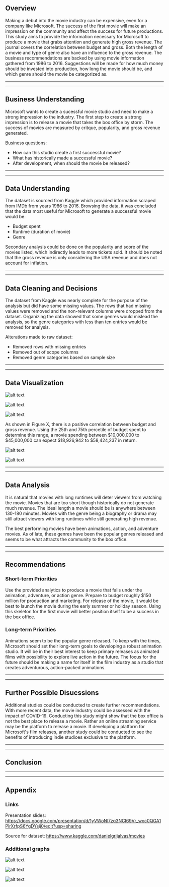 ## Overview

Making a debut into the movie industry can be expensive, even for a company like Microsoft. The success of the first movie will make an impression on the community and affect the success for future productions. This study aims to provide the information necessary for Microsoft to produce a movie that grabs attention and generate high gross revenue. The journal covers the correlation between budget and gross. Both the length of a movie and type of genre also have an influence to the gross revenue. The business recommendations are backed by using movie information gathered from 1986 to 2016. Suggestions will be made for how much money should be invested into production, how long the movie should be, and which genre should the movie be categorized as.

***
---

## Business Understanding

Microsoft wants to create a sucessful movie studio and need to make a strong impression to the industry. The first step to create a strong impression is to release a movie that takes the box office by storm. The success of movies are measured by critque, popularity, and gross revenue generated.

Business questions:

* How can this studio create a first successful movie?
* What has historically made a successful movie?
* After development, when should the movie be released?

***
---

## Data Understanding

The dataset is sourced from Kaggle which provided information scraped from IMDb from years 1986 to 2016. Browsing the data, it was concluded that the data most useful for Microsoft to generate a successful movie would be: 
* Budget spent
* Runtime (duration of movie)
* Genre

Secondary analysis could be done on the popularity and score of the movies listed, which indirectly leads to more tickets sold. It should be noted that the gross revenue is only considering the USA revenue and does not account for inflation.

***
---

## Data Cleaning and Decisions

The dataset from Kaggle was nearly complete for the purpose of the analysis but did have some missing values. The rows that had missing values were removed and the non-relevant columns were dropped from the dataset. Organizing the data showed that some genres would mislead the analysis, so the genre categories with less than ten entries would be removed for analysis.

Alterations made to raw dataset:
* Removed rows with missing entries
* Removed out of scope columns
* Removed genre categories based on sample size

***
---

## Data Visualization

![alt text](graphs/Gross_by_Genre2.png)

![alt text](graphs/Gross_by_Genre2.png)

![alt text](graphs/ProdBudg_Gross.png)

As shown in Figure X, there is a positive correlation between budget and gross revenue. Using the 25th and 75th percetile of budget spent to determine this range, a movie spending between \$10,000,000 to \$45,000,000 can expect \$18,926,942 to \$58,424,237 in return.

![alt text](graphs/adventure_distribution.png)

![alt text](graphs/animation_distribution.png)

***
---

## Data Analysis

It is natural that movies with long runtimes will deter viewers from watching the movie. Movies that are too short though historically do not generate much revenue. The ideal length a movie should be is anywhere between 130-180 minutes. Movies with the genre being a biography or drama may still attract viewers with long runtimes while still generating high revenue.

The best performing movies have been animations, action, and adventure movies. As of late, these genres have been the popular genres released and seems to be what attracts the community to the box office. 

***
---

## Recommendations

### Short-term Priorities

Use the provided analytics to produce a movie that falls under the animation, adventure, or action genre. Prepare to budget roughly \$150 million for production and marketing. For release of the movie, it would be best to launch the movie during the early summer or holiday season. Using this skeleton for the first movie will better position itself to be a success in the box office.

### Long-term Priorities

Animations seem to be the popular genre released. To keep with the times, Microsoft should set their long-term goals to developing a robust animation studio. It will be in their best interest to keep primary releases as animated films with possibility to explore live action in the future. The focus for the future should be making a name for itself in the film industry as a studio that creates adventurous, action-packed animations.

***
---

## Further Possible Disucssions

Additional studies could be conducted to create further recommendations. With more recent data, the movie industry could be assessed with the impact of COVID-19. Conducting this study might show that the box office is not the best place to release a movie. Rather an online streaming service may be the platform to release a movie. If developing a platform for Microsoft's film releases, another study could be conducted to see the benefits of introducing indie studioes exclusive to the platform.

***
---

## Conclusion

***
---

## Appendix

### Links

Presentation slides: https://docs.google.com/presentation/d/1yVWoNl7zq3NCI69Vr_woc0QGA1PlrXrfpS6YgDYsij0/edit?usp=sharing

Source for dataset: https://www.kaggle.com/danielgrijalvas/movies

### Additional graphs

![alt text](graphInfo/runtimedist.jpg "Runtime Distribution")

![alt text](graphs/RuntimeDistribution.png)

![alt text](graphInfo/averagegrossbymonth.jpg "Average Gross by Month")
